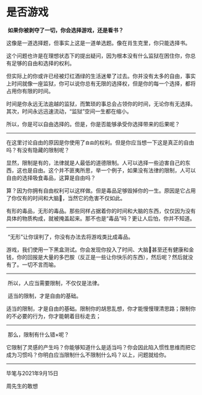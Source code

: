 # 是否游戏

​		**如果你被剥夺了一切，你会选择游戏，还是看书？**

​		这像是一道选择题，但事实上这是一道单选题。像在肖生克里，你只能选择书。

​		这个问题也许是在理想状态下的提出疑问，因为根本没有什么监狱在困住你，你总有足够的自由和选择的权利。

​		但实际上的你或许已经被灯红酒绿的生活迷晕了过去。你并没有太多的自由，事实上时间就像一座监狱，你可以说你总有无限的选择权，但是你的每一个选择，都将占用你有限的时间。

​		时间是你永远无法逾越的监狱，而繁琐的事总会占领你的时间，无论你有无选择。其次，时间永远迅速流动，“监狱”空间一生都在缩小。

​		所以，你是可以自由选择的。但是，你是否能够承受你选择带来的后果呢？

------
​		在这里讨论自由的原因是你使用了`自由`的权利。但是你应当想一下这是真正的自由吗？有没有隐藏的限制呢？

显然，限制是有的，法律就是人最低的道德限制。人可以选择一些迫害自己的东西，这也是自由。这个并不匪夷所思，举一个例子，如果没有法律的限制，人可以自由的选择吸食毒品，这算是自由吗？

​		算？因为你拥有自由权利可以这样做。但是毒品足够毁掉你的一生。原因是它占用了你仅有的时间和大脑🧠，当然它的危害不仅如此。

​		有形的毒品，无形的毒品。那些同样占据着你的时间和大脑的东西，仅仅因为没有具体的物质构成，就被掩盖起来。那不也是“毒品”吗？更让人后怕，你并不知道。

------
​		“无形”让你误判了，你没有办法去将游戏类比成毒品。

​		游戏，我们使用一下黑盒测试。你会发现你投入了时间、大脑🧠甚至还有健康和金钱，你的回报是大量的多巴胺（反正是一些让你快乐的东西），然后呢？然后就没有了。一切不言而喻。

------
​		所以，人应当需要限制，不仅仅是法律。

​		适当的限制，才是自由的基础。

​		适当的限制，才是自由的基础。限制你的胡思乱想，你才能慢慢理清思路；限制你的不必要的行为，你才能朝着目标走去；

------

​		那么，限制有什么错×呢？

​		它限制了灵感的产生吗？你能够知道什么是适当吗？你会因此陷入惯性思维而把它成为习惯吗？你明白应当限制什么不限制什么吗？
​		以上，问题就给你。

------
毕笔与2021年9月15日

周先生的敢想
        
